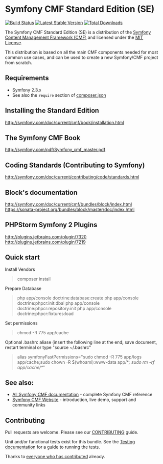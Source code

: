 # Symfony CMF Standard Edition (SE)

[![Build Status](https://secure.travis-ci.org/symfony-cmf/standard-edition.png?branch=master)](http://travis-ci.org/symfony-cmf/standard-edition)
[![Latest Stable Version](https://poser.pugx.org/symfony-cmf/standard-edition/version.png)](https://packagist.org/packages/symfony-cmf/standard-edition)
[![Total Downloads](https://poser.pugx.org/symfony-cmf/standard-edition/d/total.png)](https://packagist.org/packages/symfony-cmf/standard-edition)

The Symfony CMF Standard Edition (SE) is a distribution of the
[Symfony Content Management Framework (CMF)](http://cmf.symfony.com/)
and licensed under the [MIT License](LICENSE).

This distribution is based on all the main CMF components needed for most common
use cases, and can be used to create a new Symfony/CMF project from scratch.

## Requirements

* Symfony 2.3.x
* See also the `require` section of [composer.json](composer.json)

## Installing the Standard Edition
http://symfony.com/doc/current/cmf/book/installation.html

## The Symfony CMF Book
http://symfony.com/pdf/Symfony_cmf_master.pdf

## Coding Standards (Contributing to Symfony)
http://symfony.com/doc/current/contributing/code/standards.html

## Block's documentation
http://symfony.com/doc/current/cmf/bundles/block/index.html
https://sonata-project.org/bundles/block/master/doc/index.html

## PHPStorm Symfony 2 Plugins
http://plugins.jetbrains.com/plugin/7320
http://plugins.jetbrains.com/plugin/7219

## Quick start

Install Vendors
> composer install

Prepare Database
> php app/console doctrine:database:create
> php app/console doctrine:phpcr:init:dbal
> php app/console doctrine:phpcr:repository:init
> php app/console doctrine:phpcr:fixtures:load

Set permissions
> chmod -R 775 app/cache

Optional .bashrc aliase (insert the following line at the end, save document, restart terminal or type "source ~/.bashrc"
> alias symfonyFastPermissions="sudo chmod -R 775 app/logs app/cache;sudo chown -R $(whoami):www-data app/\**; sudo rm -rf app/cache/\**"

## See also:

* [All Symfony CMF documentation](http://symfony.com/doc/master/cmf/index.html) - complete Symfony CMF reference
* [Symfony CMF Website](http://cmf.symfony.com/) - introduction, live demo, support and community links

## Contributing

Pull requests are welcome. Please see our [CONTRIBUTING](https://github.com/symfony-cmf/symfony-cmf-docs/blob/master/CONTRIBUTING.md) guide.

Unit and/or functional tests exist for this bundle. See the
[Testing documentation](http://symfony.com/doc/master/cmf/components/testing.html)
for a guide to running the tests.

Thanks to
[everyone who has contributed](https://github.com/symfony-cmf/standard-edition/contributors) already.
